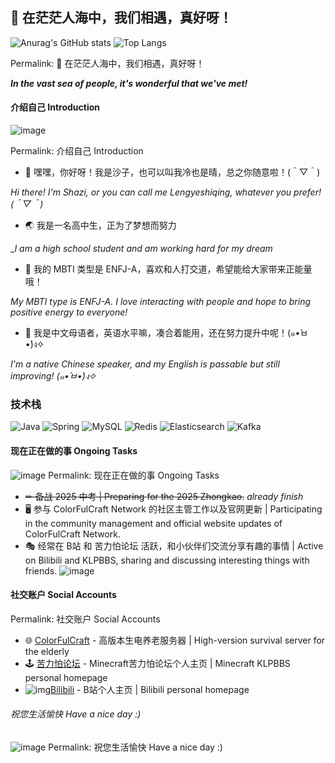 ## 🌟 在茫茫人海中，我们相遇，真好呀！

![Anurag's GitHub stats](https://github-readme-stats.vercel.app/api?username=xiaoshaziYA&show_icons=true&theme=transparent&hide_border=true&icon_color=586069&title_color=24292e)
![Top Langs](https://github-readme-stats.vercel.app/api/top-langs/?username=xiaoshaziYA&layout=compact&hide_border=true&icon_color=586069&title_color=24292e)

Permalink: 🌟 在茫茫人海中，我们相遇，真好呀！

_**In the vast sea of people, it's wonderful that we've met!**_

#### 介绍自己 Introduction

![image](https://github.com/xiaoshaziYA/xiaoshaziYA/blob/main/images/sing.gif?width=100)

Permalink: 介绍自己 Introduction

- 💬 嘿嘿，你好呀！我是沙子，也可以叫我冷也是晴，总之你随意啦！(＾▽＾)

_Hi there! I'm Shazi, or you can call me Lengyeshiqing, whatever you prefer! (＾▽＾)_

- 🌏 我是一名高中生，正为了梦想而努力

_*I am a high school student and am working hard for my dream*

- 🧝‍ 我的 MBTI 类型是 ENFJ-A，喜欢和人打交道，希望能给大家带来正能量哦！

_My MBTI type is ENFJ-A. I love interacting with people and hope to bring positive energy to everyone!_

- 📰 我是中文母语者，英语水平嘛，凑合着能用，还在努力提升中呢！(๑•̀ㅂ•́)ง✧

_I'm a native Chinese speaker, and my English is passable but still improving! (๑•̀ㅂ•́)ง✧_

### 技术栈

![Java](https://img.shields.io/badge/-Java-007396?style=flat-square&logo=java&logoColor=white)
![Spring](https://img.shields.io/badge/-Spring-6DB33F?style=flat-square&logo=spring&logoColor=white)
![MySQL](https://img.shields.io/badge/-MySQL-4479A1?style=flat-square&logo=mysql&logoColor=white)
![Redis](https://img.shields.io/badge/-Redis-DC382D?style=flat-square&logo=redis&logoColor=white)
![Elasticsearch](https://img.shields.io/badge/-Elasticsearch-005571?style=flat-square&logo=elasticsearch&logoColor=white)
![Kafka](https://img.shields.io/badge/-Kafka-231F20?style=flat-square&logo=apache-kafka&logoColor=white)

#### 现在正在做的事 Ongoing Tasks
![image](https://github.com/xiaoshaziYA/xiaoshaziYA/blob/main/images/watermelon.gif?width=100)
Permalink: 现在正在做的事 Ongoing Tasks

- ~~✏ 备战 2025 中考 \| Preparing for the 2025 Zhongkao.~~ *already finish*
- 🖥 参与 ColorFulCraft Network 的社区主管工作以及官网更新 \| Participating in the community management and official website updates of ColorFulCraft Network.
- 🎭 经常在 B站 和 苦力怕论坛 活跃，和小伙伴们交流分享有趣的事情 \| Active on Bilibili and KLPBBS, sharing and discussing interesting things with friends.
![image](https://github.com/xiaoshaziYA/xiaoshaziYA/blob/main/images/milk-tea.jpg?width=100)

#### 社交账户 Social Accounts

Permalink: 社交账户 Social Accounts

- 🌐 [ColorFulCraft](https://www.cfcmc.online/ "太好玩啦！！") - 高版本生电养老服务器 \| High-version survival server for the elderly
- 🕹️ [苦力怕论坛](https://klpbbs.com/space-uid-724968.html "你说，是不是很好吃a") - Minecraft苦力怕论坛个人主页 \| Minecraft KLPBBS personal homepage
- ![img](https://camo.githubusercontent.com/ec20b1e5fd0222b51ae212372cee22190c413b273797b6e10cd7a1c2f267fb24/68747470733a2f2f696d672e736869656c64732e696f2f62616467652f2d42696c6942696c692d6662373239393f7374796c653d666f722d7468652d6261646765)[Bilibili](https://space.bilibili.com/2099386049 "关注我喵") - B站个人主页 \| Bilibili personal homepage

###### 祝您生活愉快 Have a nice day :)
![image](https://github.com/xiaoshaziYA/xiaoshaziYA/blob/main/images/show-face.gif?width=100)
Permalink: 祝您生活愉快 Have a nice day :)
